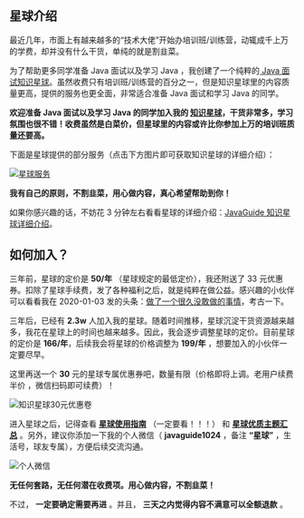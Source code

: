 ## 星球介绍

最近几年，市面上有越来越多的“技术大佬”开始办培训班/训练营，动辄成千上万的学费，却并没有什么干货，单纯的就是割韭菜。

为了帮助更多同学准备 Java 面试以及学习 Java ，我创建了一个纯粹的[ Java 面试知识星球](../about-the-author/zhishixingqiu-two-years.md)。虽然收费只有培训班/训练营的百分之一，但是知识星球里的内容质量更高，提供的服务也更全面，非常适合准备 Java 面试和学习 Java 的同学。

**欢迎准备 Java 面试以及学习 Java 的同学加入我的 [知识星球](../about-the-author/zhishixingqiu-two-years.md)，干货非常多，学习氛围也很不错！收费虽然是白菜价，但星球里的内容或许比你参加上万的培训班质量还要高。**

下面是星球提供的部分服务（点击下方图片即可获取知识星球的详细介绍）：

[![星球服务](https://oss.javaguide.cn/xingqiu/xingqiufuwu.png)](../about-the-author/zhishixingqiu-two-years.md)

**我有自己的原则，不割韭菜，用心做内容，真心希望帮助到你！**

如果你感兴趣的话，不妨花 3 分钟左右看看星球的详细介绍：[JavaGuide 知识星球详细介绍](../about-the-author/zhishixingqiu-two-years.md)。

## 如何加入？

三年前，星球的定价是 **50/年** （星球规定的最低定价），我还附送了 33 元优惠券。扣除了星球手续费，发了各种福利之后，就是纯粹在做公益。感兴趣的小伙伴可以看看我在 2020-01-03 发的头条：[做了一个很久没敢做的事情](https://mp.weixin.qq.com/s?__biz=Mzg2OTA0Njk0OA==&mid=2247486049&idx=1&sn=e0161b409e8f164251bdaa0c83a476bc&chksm=cea245aaf9d5ccbcafdb95a546d959508814085620aabdbb4385c4b8cea6e50bf157c3697041&token=1614894361&lang=zh_CN#rd)，考古一下。

三年后，已经有 **2.3w** 人加入我的星球。随着时间推移，星球沉淀干货资源越来越多，我花在星球上的时间也越来越多。因此，我会逐步调整星球的定价。目前星球的定价是 **166/年**，后续我会将星球的价格调整为 **199/年** ，想要加入的小伙伴一定要尽早。

这里再送一个 **30** 元的星球专属优惠券吧，数量有限（价格即将上调。老用户续费半价 ，微信扫码即可续费）！

![知识星球30元优惠卷](https://oss.javaguide.cn/xingqiu/xingqiuyouhuijuan-30.jpg)

进入星球之后，记得查看 **[星球使用指南](https://t.zsxq.com/0d18KSarv)** （一定要看！！！） 和 **[星球优质主题汇总](https://www.yuque.com/snailclimb/rpkqw1/ncxpnfmlng08wlf1)** 。另外，建议你添加一下我的个人微信（ **javaguide1024** ，备注 **“星球”** ，生活号，球友专属），方便后续交流沟通。

![个人微信](https://oss.javaguide.cn/xingqiu/weixin-guidege666.jpeg)

**无任何套路，无任何潜在收费项。用心做内容，不割韭菜！**

不过， **一定要确定需要再进** 。并且， **三天之内觉得内容不满意可以全额退款** 。